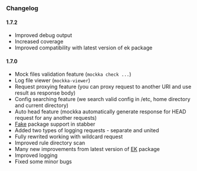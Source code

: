 ### Changelog

#### 1.7.2

* Improved debug output
* Increased coverage
* Improved compatibility with latest version of ek package

#### 1.7.0

* Mock files validation feature (`mockka check ...`)
* Log file viewer (`mockka-viewer`)
* Request proxying feature (you can proxy request to another URI and use result as response body)
* Config searching feature (we search valid config in /etc, home directory and current directory)
* Auto head feature (mockka automatically generate response for HEAD request for any another requests)
* [Fake](https://github.com/icrowley/fake) package support in stabber
* Added two types of logging requests - separate and united
* Fully rewrited working with wildcard request
* Improved rule directory scan
* Many new improvements from latest version of [EK](https://github.com/essentialkaos/ek) package
* Improved logging
* Fixed some minor bugs
